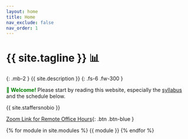 ```yaml
---
layout: home
title: Home
nav_exclude: false
nav_order: 1
---
```


# {{ site.tagline }} 📊
{: .mb-2 }
{{ site.description }}
{: .fs-6 .fw-300 }

<b style='color: green'> 👋 Welcome!</b>
Please start by reading this website, especially the [syllabus](../syllabus) and the schedule below. 

{{ site.staffersnobio }}

[Zoom Link for Remote Office Hours](https://uci.zoom.us/my/drbuci){: .btn .btn-blue }

{% for module in site.modules %}
{{ module }}
{% endfor %}
